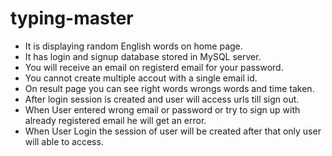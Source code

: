 # typing-master

- It is displaying random English words on home page.
- It has login and signup database stored in MySQL server.
- You will receive an email on registerd email for your password.
- You cannot create multiple accout with a single email id.
- On result page you can see right words wrongs words and time taken.
- After login session is created and user will access urls till sign out.
- When User entered wrong email or password or try to sign up with already registered email he will get an error.
- When User Login the session of user will be created after that only user will able to access.
